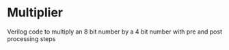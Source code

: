 # Multiplier
Verilog code to multiply an 8 bit number by a 4 bit number with pre and post processing steps
